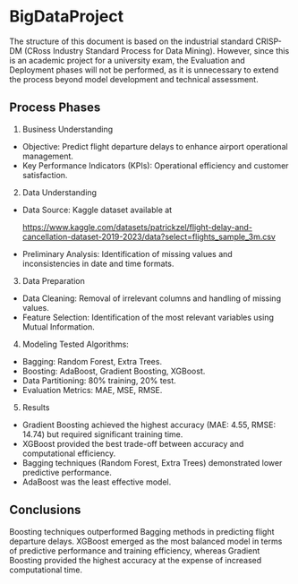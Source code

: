# BigDataProject
The structure of this document is based on the industrial standard CRISP-DM (CRoss Industry Standard Process for Data Mining).  However, since this is an academic project for a university exam, the Evaluation and Deployment phases will not be performed, as it is unnecessary to extend the process beyond model development and technical assessment.

## Process Phases
1. Business Understanding
- Objective: Predict flight departure delays to enhance airport operational management.
- Key Performance Indicators (KPIs): Operational efficiency and customer satisfaction.

2. Data Understanding
- Data Source: Kaggle dataset available at

  https://www.kaggle.com/datasets/patrickzel/flight-delay-and-cancellation-dataset-2019-2023/data?select=flights_sample_3m.csv 
- Preliminary Analysis: Identification of missing values and inconsistencies in date and time formats.

3. Data Preparation
- Data Cleaning: Removal of irrelevant columns and handling of missing values.
- Feature Selection: Identification of the most relevant variables using Mutual Information.

4. Modeling
Tested Algorithms:
- Bagging: Random Forest, Extra Trees.
- Boosting: AdaBoost, Gradient Boosting, XGBoost.
- Data Partitioning: 80% training, 20% test.
- Evaluation Metrics: MAE, MSE, RMSE.

5. Results
- Gradient Boosting achieved the highest accuracy (MAE: 4.55, RMSE: 14.74) but required significant training time.
- XGBoost provided the best trade-off between accuracy and computational efficiency.
- Bagging techniques (Random Forest, Extra Trees) demonstrated lower predictive performance.
- AdaBoost was the least effective model.

## Conclusions
Boosting techniques outperformed Bagging methods in predicting flight departure delays. 
XGBoost emerged as the most balanced model in terms of predictive performance and training efficiency, whereas Gradient Boosting provided the highest accuracy at the expense of increased computational time.
